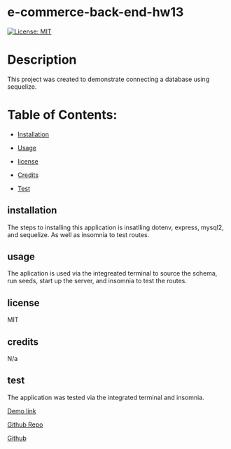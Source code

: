 # e-commerce-back-end-hw13
  
  [![License: MIT](https://img.shields.io/badge/License-MIT-yellow.svg)](https://opensource.org/licenses/MIT)
  # Description
  This project was created to demonstrate connecting a database using sequelize.
  # Table of Contents:
  * [Installation](#installation)
  * [Usage](#usage)
  
 * [license](#license)

  * [Credits](#credits)
  * [Test](#test)
  

  ## installation
  The steps to installing this application is insatlling dotenv, express, mysql2, and sequelize. As well as insomnia to test routes.

  ## usage
  The aplication is used via the integreated terminal to source the schema, run seeds, start up the server, and insomnia to test the routes.
  
  
## license

  MIT

  ## credits
  N/a

  ## test
  The application was tested via the integrated terminal and insomnia.

  [Demo link](https://drive.google.com/file/d/1a5lfS3TQCbes1aODwQgp46iPxNi9600M/view)

  [Github Repo]()

  [Github]()